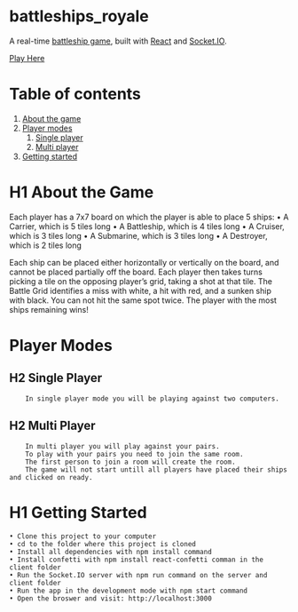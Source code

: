 # battleships_royale
A real-time [battleship game](https://en.wikipedia.org/wiki/Battleship_(game)), built with [React](https://reactjs.org/) and [Socket.IO](https://socket.io/).

[Play Here](https://battleshipsroyale.herokuapp.com/)


# Table of contents
1. [About the game](#about)
2. [Player modes](#player-modes)
    1. [Single player](#single-player)
    2. [Multi player](#multi-player)
3. [Getting started](#getting-started)

# H1 About the Game <a name="about"></a>
  Each player has a 7x7 board on which the player is able to place 5 ships:
    • A Carrier, which is 5 tiles long
    • A Battleship, which is 4 tiles long
    • A Cruiser, which is 3 tiles long
    • A Submarine, which is 3 tiles long
    • A Destroyer, which is 2 tiles long
  
  Each ship can be placed either horizontally or vertically on the board, and cannot be placed partially off the board.
  Each player then takes turns picking a tile on the opposing player’s grid, taking a shot at that tile.
  The Battle Grid identifies a miss with white, a hit with red, and a sunken ship with black. 
  You can not hit the same spot twice.
  The player with the most ships remaining wins!


# Player Modes <a name="player-modes"></a>

  ## H2 Single Player <a name="single-player"></a>
        In single player mode you will be playing against two computers.

  ## H2 Multi Player <a name="multi-player"></a>
        In multi player you will play against your pairs. 
        To play with your pairs you need to join the same room.
        The first person to join a room will create the room.
        The game will not start untill all players have placed their ships and clicked on ready.

# H1 Getting Started <a name="getting-started"></a>
    • Clone this project to your computer
    • cd to the folder where this project is cloned
    • Install all dependencies with npm install command
    • Install confetti with npm install react-confetti comman in the client folder
    • Run the Socket.IO server with npm run command on the server and client folder
    • Run the app in the development mode with npm start command
    • Open the broswer and visit: http://localhost:3000
